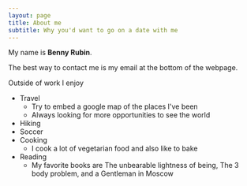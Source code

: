 ```yaml
---
layout: page
title: About me
subtitle: Why you'd want to go on a date with me
---
```


My name is **Benny Rubin**. 

The best way to contact me is my email at the bottom of the webpage. 

Outside of work I enjoy 
- Travel
    - Try to embed a google map of the places I've been 
    - Always looking for more opportunities to see the world
- Hiking
- Soccer
- Cooking
    - I cook a lot of vegetarian food and also like to bake
- Reading
    - My favorite books are The unbearable lightness of being, The 3 body problem, and a Gentleman in Moscow


